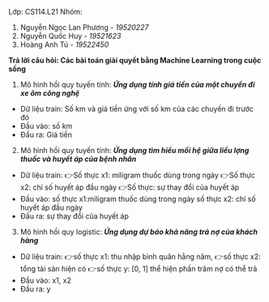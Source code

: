 Lớp: CS114.L21
Nhóm:
1. Nguyễn Ngọc Lan Phương - *19520227*
2. Nguyễn Quốc Huy - *19521623*
3. Hoàng Anh Tú - *19522450*


**Trả lời câu hỏi: Các bài toán giải quyết bằng Machine Learning trong cuộc sống**
1. Mô hình hồi quy tuyến tính:
***Ứng dụng tính giá tiền của một chuyển đi xe ôm công nghệ***
* Dữ liệu train: Số km và giá tiền ứng với số km của các chuyến đi trước đó
* Đầu vào: số km
* Đầu ra: Giá tiền
2. Mô hình hồi quy tuyến tính:
***Ứng dụng tìm hiểu mối hệ giữa liều lợng thuốc và huyết áp của bệnh nhân***
* Dữ liệu train:
:point_right:Số thực x1: miligram thuốc dùng trong ngày
:point_right:Số thực x2: chỉ số huyết áp đầu ngày
:point_right:Số thực: sự thay đổi của huyết áp
* Đầu vào:
số thực x1:miligram thuốc dùng trong ngày
số thực x2: chỉ số huyết áp đầu ngày
* Đầu ra: sự thay đổi của huyết áp

3. Mô hình hồi quy logistic:
***Ứng dụng dự báo khả năng trả nợ của khách hàng***
* Dữ liệu train:
:point_right:số thực x1: thu nhập bình quân hằng năm,
:point_right:số thực x2: tổng tài sản hiện có
:point_right:số thực y: [0, 1] thể hiện phần trăm nợ có thể trả
* Đầu vào: x1, x2
* Đầu ra: y

